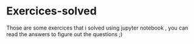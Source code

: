 # Exercices-solved
Those are some exercices that i solved using jupyter notebook , you can read the answers to figure out the questions ;)
